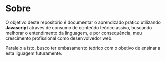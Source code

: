 # Sobre

O objetivo deste repositório é documentar o aprendizado prático utilizando **Javascript** através de consumo de conteúdo teórico assivo, buscando melhorar o entendimento da linguagem, e por consequência, meu crescimento profissional como desenvolvedor web.

Paralelo a isto, busco ter embasamento teórico com o obetivo de ensinar a esta liguagem futuramente.